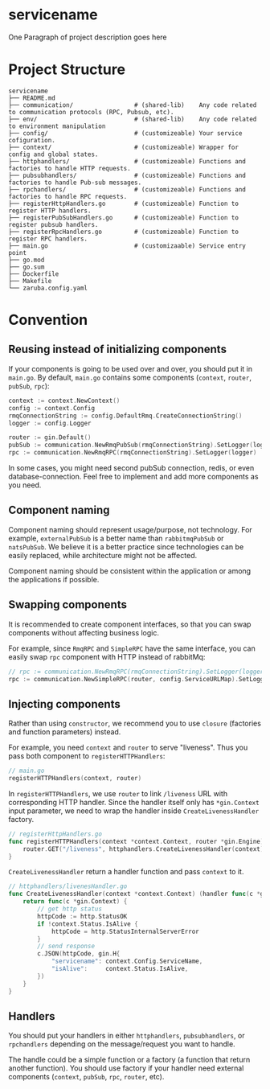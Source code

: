 # servicename

One Paragraph of project description goes here

# Project Structure

```
servicename
├── README.md
├── communication/                 # (shared-lib)    Any code related to communication protocols (RPC, Pubsub, etc).
├── env/                           # (shared-lib)    Any code related to environment manipulation
├── config/                        # (customizeable) Your service cofiguration.
├── context/                       # (customizeable) Wrapper for config and global states.
├── httphandlers/                  # (customizeable) Functions and factories to handle HTTP requests.
├── pubsubhandlers/                # (customizeable) Functions and factories to handle Pub-sub messages.
├── rpchandlers/                   # (customizeable) Functions and factories to handle RPC requests.
├── registerHttpHandlers.go        # (customizeable) Function to register HTTP handlers.
├── registerPubSubHandlers.go      # (customizeable) Function to register pubsub handlers. 
├── registerRpcHandlers.go         # (customizeable) Function to register RPC handlers. 
├── main.go                        # (customizaable) Service entry point
├── go.mod
├── go.sum
├── Dockerfile
├── Makefile
└── zaruba.config.yaml
```

# Convention

## Reusing instead of initializing components

If your components is going to be used over and over, you should put it in `main.go`. By default, `main.go` contains some components (`context`, `router`, `pubSub`, `rpc`):

```go
context := context.NewContext()
config := context.Config
rmqConnectionString := config.DefaultRmq.CreateConnectionString()
logger := config.Logger

router := gin.Default()
pubSub := communication.NewRmqPubSub(rmqConnectionString).SetLogger(logger)
rpc := communication.NewRmqRPC(rmqConnectionString).SetLogger(logger)
```

In some cases, you might need second pubSub connection, redis, or even database-connection. Feel free to implement and add more components as you need.

## Component naming

Component naming should represent usage/purpose, not technology. For example, `externalPubSub` is a better name than `rabbitmqPubSub` or `natsPubSub`. We believe it is a better practice since technologies can be easily replaced, while architecture might not be affected.

Component naming should be consistent within the application or among the applications if possible.

## Swapping components

It is recommended to create component interfaces, so that you can swap components without affecting business logic.

For example, since `RmqRPC` and `SimpleRPC` have the same interface, you can easily swap `rpc` component with HTTP instead of rabbitMq:

```go
// rpc := communication.NewRmqRPC(rmqConnectionString).SetLogger(logger)
rpc := communication.NewSimpleRPC(router, config.ServiceURLMap).SetLogger(logger)
```

## Injecting components

Rather than using `constructor`, we recommend you to use `closure` (factories and function parameters) instead.

For example, you need `context` and `router` to serve "liveness". Thus you pass both component to `registerHTTPHandlers`:

```go
// main.go
registerHTTPHandlers(context, router)
```

In `registerHTTPHandlers`, we use `router` to link `/liveness` URL with corresponding HTTP handler. Since the handler itself only has `*gin.Context` input parameter, we need to wrap the handler inside `CreateLivenessHandler` factory.

```go
// registerHttpHandlers.go
func registerHTTPHandlers(context *context.Context, router *gin.Engine) {
    router.GET("/liveness", httphandlers.CreateLivenessHandler(context))
}
```

`CreateLivenessHandler` return a handler function and pass `context` to it.

```go
// httphandlers/livenesHandler.go
func CreateLivenessHandler(context *context.Context) (handler func(c *gin.Context)) {
	return func(c *gin.Context) {
		// get http status
		httpCode := http.StatusOK
		if !context.Status.IsAlive {
			httpCode = http.StatusInternalServerError
		}
		// send response
		c.JSON(httpCode, gin.H{
			"servicename": context.Config.ServiceName,
			"isAlive":     context.Status.IsAlive,
		})
	}
}


```

## Handlers

You should put your handlers in either `httphandlers`, `pubsubhandlers`, or `rpchandlers` depending on the message/request you want to handle. 

The handle could be a simple function or a factory (a function that return another function). You should use factory if your handler need external components (`context`, `pubSub`, `rpc`, `router`, etc).
